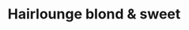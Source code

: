 ---
title: "Hairlounge blond & sweet"
url: /kirchheim-an-der-weinstrasse/hairlounge-blond-und-sweet/
shop: Friseur
---